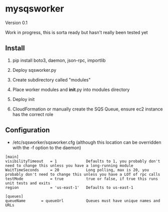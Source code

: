 # mysqsworker

Version 0.1

Work in progress, this is sorta ready but hasn't really been tested yet

## Install
    
1. pip install boto3, daemon, json-rpc, importlib

2. Deploy sqsworker.py

3. Create subdirectory called "modules"

4. Place worker modules and __init__.py into modules directory

5. Deploy init

6. CloudFormation or manually create the SQS Queue, ensure ec2 instance has the correct role

## Configuration

- /etc/sqsworker/sqsworker.cfg (although this location can be overridden with the -f option to the daemon)

```
[main]
visibilityTimeout   = 1             Defaults to 1, you probably don't need to change this unless you have a long-running module
WaitTimeSeconds     = 20            Long polling, max is 20, you probably don't need to change this unless you have a LOT of rpc calls
testMode            = true          true or false, if true this runs unit tests and exits
region              = 'us-east-1'   Defaults to us-east-1

[queues]
queueName       = queueUrl          Queues must have unique names and URLs
```


